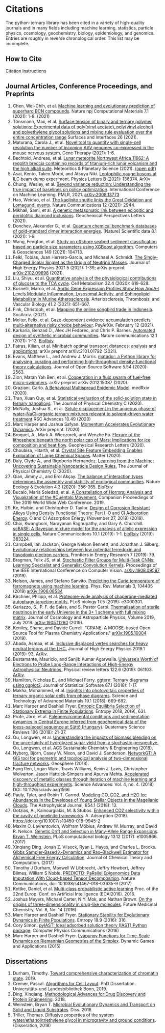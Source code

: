 # Citations

The python-ternary library has been cited in a variety of high-quality journals and in many fields including machine learning, statistics, particle physics, cosmology, geochemistry, biology, epidemiology, and genomics. Entries are roughly in reverse chronological order. This list may be incomplete.


## How to Cite

[Citation Instructions](CITATION.md)


## Journal Articles, Conference Proceedings, and Preprints

1. Chen, Wei-Chih, et al. [Machine learning and evolutionary prediction of superhard BCN compounds](https://www.nature.com/articles/s41524-021-00585-7). Nature npj Computational Materials 7.1 (2021): 1-8. (2021)
1. Tönsmann, Max, et al. [Surface tension of binary and ternary polymer solutions: Experimental data of poly(vinyl acetate), poly(vinyl alcohol) and polyethylene glycol solutions and mixing rule evaluation over the entire concentration range](https://www.sciencedirect.com/science/article/pii/S2468023021004296) Surfaces and Interfaces 26 (2021).
1. Maturana, Carola J., et al. [Novel tool to quantify with single-cell resolution the number of incoming AAV genomes co-expressed in the mouse nervous system.](https://www.nature.com/articles/s41434-021-00272-8) Gene Therapy (2021): 1-6.
1. Bechtold, Andreas, et al. [Lunar meteorite Northwest Africa 11962: A regolith breccia containing records of titanium‐rich lunar volcanism and the high alkali suite](https://onlinelibrary.wiley.com/doi/abs/10.1111/maps.13659). Meteoritics & Planetary Science (2021). [(open pdf)](http://oro.open.ac.uk/75904/1/maps.13659.pdf)
2. Asai, Kento, Takeo Moroi, and Atsuya Niki. [Leptophilic gauge bosons at ILC beam dump experiment](https://www.sciencedirect.com/science/article/pii/S0370269321003142). Physics Letters B (2021): 136374. [ArXiv](https://arxiv.org/abs/2104.00888)
3. Chung, Wesley, et al. [Beyond variance reduction: Understanding the true impact of baselines on policy optimization](http://proceedings.mlr.press/v139/chung21a.html).  International Conference on Machine Learning. PMLR, 2021. [arXiv:2008.13773](https://arxiv.org/abs/2008.13773)
4. Hao, Weiduo, et al. [The kaolinite shuttle links the Great Oxidation and Lomagundi events](https://doi.org/10.1038/s41467-021-23304-8). Nature Communications 12 (2021): 2944.
5. Mikhail, Sami, et al. [A genetic metasomatic link between eclogitic and peridotitic diamond inclusions](https://research-repository.st-andrews.ac.uk/handle/10023/21754). Geochemical Perspectives Letters (2021).
6. Donchev, Alexander G., et al. [Quantum chemical benchmark databases of gold-standard dimer interaction energies](https://www.nature.com/articles/s41597-021-00833-x). [Nature] Scientific data 8.1 (2021): 1-9.
7. Wang, Fengfan, et al. [Study on offshore seabed sediment classification based on particle size parameters using XGBoost algorithm](https://www.sciencedirect.com/science/article/pii/S0098300421000273). Computers & Geosciences 149 (2021): 104713.
10. Felkl, Tobias, Juan Herrero-Garcia, and Michael A. Schmidt. [The Singly-Charged Scalar Singlet as the Origin of Neutrino Masses](https://link.springer.com/article/10.1007/JHEP05(2021)122). Journal of High Energy Physics 2021.5 (2021): 1-39; arXiv preprint [arXiv:2102.09898](https://arxiv.org/abs/2102.09898) (2021).
11. Liu, Shiyu, et al. [Quantitative analysis of the physiological contributions of glucose to the TCA cycle](https://www.sciencedirect.com/science/article/abs/pii/S1550413120304836). Cell Metabolism 32.4 (2020): 619-628.
12. Busnelli, Marco, et al. [Aortic Gene Expression Profiles Show How ApoA-I Levels Modulate Inflammation, Lysosomal Activity, and Sphingolipid Metabolism in Murine Atherosclerosis](https://www.ahajournals.org/doi/abs/10.1161/ATVBAHA.120.315669). Arteriosclerosis, Thrombosis, and Vascular Biology 41.2 (2021): 651-667.
13. Fink, Christoph, et al. [Mapping the online songbird trade in Indonesia](https://osf.io/preprints/socarxiv/mxkgq/). SocArxiv. (2021).
14. Molter, Felix, et al. [Gaze-dependent evidence accumulation predicts multi-alternative risky choice behaviour](https://psyarxiv.com/x6nbf/download/?format=pdf). PsyArXiv. February 12 (2021).
15. Karkaria, Behzad D., Alex JH Fedorec, and Chris P. Barnes. [Automated design of synthetic microbial communities](https://www.nature.com/articles/s41467-020-20756-2). Nature communications 12.1 (2021): 1-12. [BioRxiv](https://www.biorxiv.org/content/10.1101/2020.06.30.180281v1.abstract).
16. Fatras, Kilian, et al. [Minibatch optimal transport distances; analysis and applications](https://arxiv.org/abs/2101.01792). arXiv preprint arXiv:2101.01792 (2021).
17. Evans, Matthew L., and Andrew J. Morris. [matador: a Python library for analysing, curating and performing high-throughput density-functional theory calculations](https://joss.theoj.org/papers/10.21105/joss.02563.pdf). Journal of Open Source Software 5.54 (2020): 2563.
18. Zion, Matan Yah Ben, et al. [Cooperation in a fluid swarm of fuel-free micro-swimmers](https://arxiv.org/abs/2012.15087). arXiv preprint arXiv:2012.15087 (2020).
19. Graziani, Carlo. [A Behavioral Multispread Epidemic Model](https://www.medrxiv.org/content/10.1101/2020.08.24.20181107v1.abstract). medRxiv (2020).
20. Tran, Xuan Quy, et al. [Statistical evaluation of the solid-solution state in ternary nanoalloys](https://pubs.acs.org/doi/abs/10.1021/acs.jpcc.0c06813). The Journal of Physical Chemistry C (2020).
21. McNally, Joshua S., et al. [Solute displacement in the aqueous phase of water–NaCl–organic ternary mixtures relevant to solvent-driven water treatment](https://pubs.rsc.org/en/content/articlelanding/2020/RA/D0RA06361D) RSC Advances 10.49 (2020)
25. Marc Harper and Joshua Safyan. [Momentum Accelerates Evolutionary Dynamics](https://arxiv.org/abs/2007.02449). ArXiv preprint. (2020)
26. Broquet, A., Mark A. Wieczorek, and Wenzhe Fa. [Flexure of the lithosphere beneath the north polar cap of Mars: Implications for ice composition and heat flow](https://agupubs.onlinelibrary.wiley.com/doi/epdf/10.1029/2019GL086746). Geophysical Research Letters (2020).
27. Choubisa, Hitarth, et al. [Crystal Site Feature Embedding Enables Exploration of Large Chemical Spaces](https://www.sciencedirect.com/science/article/pii/S2590238520301879). Matter (2020).
28. Daly, Clyde A., and Rigoberto Hernandez. [Learning from the Machine: Uncovering Sustainable Nanoparticle Design Rules.](https://pubs.acs.org/doi/abs/10.1021/acs.jpcc.0c01195) The Journal of Physical Chemistry C (2020).
29. Qian, Jimmy J., and Erol Akçay. [The balance of interaction types determines the assembly and stability of ecological communities](https://www.nature.com/articles/s41559-020-1121-x). Nature Ecology & Evolution 4.3 (2020): 356-365. [BioRxiv](https://www.biorxiv.org/content/10.1101/643478v1.full)
30. Bucalo, Maria Soledad, et al. [A Constellation of Horrors: Analysis and Visualization of the #Cuéntalo Movement.](https://dl.acm.org/doi/abs/10.1145/3308560.3316459) Companion Proceedings of The 2019 World Wide Web Conference. 2019.
31. Ke, Huibin, and Christopher D. Taylor. [Design of Corrosion Resistant Alloys Using Density Functional Theory: Part I. O and Cl Adsorption Energy](https://papers.ssrn.com/sol3/papers.cfm?abstract_id=3491237). O and Cl Adsorption Energy (November 27, 2019) (2019).
32. Choi, Kwangbom, Narayanan Raghupathy, and Gary A. Churchill. [scBASE: A Bayesian mixture model for the analysis of allelic expression in single cells.](https://www.nature.com/articles/s41467-019-13099-0) Nature Communications 10.1 (2019): 1-1. [bioRxiv](https://www.biorxiv.org/content/10.1101/383224v3.full) (2019): 383224.
33. Campbell, Ian Jackson, George Nelson Bennett, and Jonathan J. Silberg. [Evolutionary relationships between low potential ferredoxin and flavodoxin electron carriers.](https://www.frontiersin.org/articles/10.3389/fenrg.2019.00079/full) Frontiers in Energy Research 7 (2019): 79.
34. Bragman, Felix JS, et al. [Stochastic Filter Groups for Multi-Task CNNs: Learning Specialist and Generalist Convolution Kernels](http://openaccess.thecvf.com/content_ICCV_2019/html/Bragman_Stochastic_Filter_Groups_for_Multi-Task_CNNs_Learning_Specialist_and_Generalist_ICCV_2019_paper.html). Proceedings of the IEEE International Conference on Computer Vision. [arXiv:1908.09597](https://arxiv.org/abs/1908.09597) (2019).
35. Nelson, James, and Stefano Sanvito. [Predicting the Curie temperature of ferromagnets using machine learning](https://journals.aps.org/prmaterials/abstract/10.1103/PhysRevMaterials.3.104405). Phys. Rev. Materials 3, 104405 (2019) [arXiv:1906.08534](https://arxiv.org/abs/1906.08534)
36. Kirchner, Philipp, et al. [Proteome-wide analysis of chaperone-mediated autophagy targeting motifs.](https://journals.plos.org/plosbiology/article?id=10.1371/journal.pbio.3000301) PLoS biology 17.5 (2019): e3000301.
37. Gariazzo, S., P. F. de Salas, and S. Pastor Carpi. [Thermalisation of sterile neutrinos in the early Universe in the 3+ 1 scheme with full mixing matrix](https://iopscience.iop.org/article/10.1088/1475-7516/2019/07/014).  Journal of Cosmology and Astroparticle Physics, Volume 2019, July 2019. [arXiv:1905.11290](https://arxiv.org/abs/1905.11290) (2019).
38. Keniley, Shane, and Davide Curreli. "CRANE: A MOOSE-based Open Source Tool for Plasma Chemistry Applications." [arXiv:1905.10004](https://arxiv.org/abs/1905.10004) (2019).
39. Abada, Asmaa, et al. [Inclusive displaced vertex searches for heavy neutral leptons at the LHC.](https://link.springer.com/article/10.1007/JHEP01(2019)093) Journal of High Energy Physics 2019.1 (2019): 93. [ArXiv](https://arxiv.org/abs/1807.10024).
40. Bustamante, Mauricio, and Sanjib Kumar Agarwalla. [Universe’s Worth of Electrons to Probe Long-Range Interactions of High-Energy Astrophysical Neutrinos.](https://journals.aps.org/prl/abstract/10.1103/PhysRevLett.122.061103) Physical review letters 122.6 (2019): 061103. [ArXiv](https://arxiv.org/abs/1808.02042).
41. Hamilton, Nicholas E., and Michael Ferry. [ggtern: Ternary diagrams using ggplot2](https://www.jstatsoft.org/article/view/v087c03). Journal of Statistical Software 87.1 (2018): 1-17.
42. Makha, Mohammed, et al. [Insights into photovoltaic properties of ternary organic solar cells from phase diagrams](https://www.tandfonline.com/doi/abs/10.1080/14686996.2018.1509275).  Science and Technology of Advanced Materials 19.1 (2018): 669-682.
43. Marc Harper and Dashiell Fryer. [Entropic Equilibria Selection of Stationary Extrema in Finite Populations](https://doi.org/10.3390/e20090631).  Entropy 2018, 20(9), 631.
44. Profe, Jörn, et al. [Paleoenvironmental conditions and sedimentation dynamics in Central Europe inferred from geochemical data of the loess-paleosol sequence at Süttő (Hungary)](https://www.sciencedirect.com/science/article/pii/S027737911730834X).  Quaternary Science Reviews 196 (2018): 21-37.
45. Ou, Longwen, et al. [Understanding the impacts of biomass blending on the uncertainty of hydrolyzed sugar yield from a stochastic perspective.](https://pubs.acs.org/doi/full/10.1021/acssuschemeng.8b02150#showReferences). Ou, Longwen, et al. ACS Sustainable Chemistry & Engineering (2018).
46. Nyberg, Björn, Casey W. Nixon, and David J. Sanderson. [NetworkGT: A GIS tool for geometric and topological analysis of two-dimensional fracture networks](https://pubs.geoscienceworld.org/gsa/geosphere/article/14/4/1618/531129/networkgt-a-gis-tool-for-geometric-and-topological).  Geosphere (2018).
47. Fang Ren, Logan Ward, Travis Williams, Kevin J. Laws, Christopher Wolverton, Jason Hattrick-Simpers and Apurva Mehta. [Accelerated discovery of metallic glasses through iteration of machine learning and high-throughput experiments](http://advances.sciencemag.org/content/4/4/eaaq1566.full).  Science Advances: Vol. 4, no. 4. (2018) DOI: 10.1126/sciadv.aaq1566
48. Pauly, Tyler, and Robin T. Garrod. [Modeling CO, CO2, and H2O Ice Abundances in the Envelopes of Young Stellar Objects in the Magellanic Clouds](http://iopscience.iop.org/article/10.3847/1538-4357/aaa96a/meta). The Astrophysical Journal, 854.1 (2018): 13.
49. Gotzias, A., Kainourgiakis, M. & Stubos. [Enhanced CO2 selectivity within the cavity of gmelinite frameworks](https://link.springer.com/article/10.1007%2Fs10450-018-9945-2). A. Adsorption (2018). https://doi.org/10.1007/s10450-018-9945-2
50. Maxim O. Lavrentovich, Wolfram Möbius, Andrew W. Murray, and David R. Nelson. [Genetic Drift and Selection in Many-Allele Range Expansions](http://journals.plos.org/ploscompbiol/article?id=10.1371/journal.pcbi.1005866). [Bryan T. Weinstein](https://github.com/btweinstein),  PLoS computational biology 13.12 (2017): e1005866. (2017)
51. Xinqiang Ding, Jonah Z. Vilseck, Ryan L. Hayes, and Charles L. Brooks. [Gibbs Sampler-Based λ-Dynamics and Rao–Blackwell Estimator for Alchemical Free Energy Calculation](http://pubs.acs.org/doi/abs/10.1021/acs.jctc.7b00204?src=recsys&journalCode=jctcce). Journal of Chemical Theory and Computation. (2017)
52. Timothy J Durham, Maxwell W Libbrecht, Jeffry Howbert, Jeffrey Bilmes, William S Noble. [PREDICTD: PaRallel Epigenomics Data Imputation With Cloud-based Tensor Decomposition](http://biorxiv.org/content/early/2017/04/04/123927).  Nature Communications, doi: 10.1038/s41467-018-03635-9 (2017)
53. Kottke, Daniel, et al. [Multi-class probabilistic active learning](http://ebooks.iospress.nl/publication/44803) Proc. of the 22nd Europ. Conf. on Artificial Intelligence (ECAI2016). 2016.
54. Joshua Meyers, Michael Carter, N Yi Mok, and Nathan Brown. [On the origins of three-dimensionality in drug-like molecules](http://www.future-science.com/doi/full/10.4155/fmc-2016-0095).  Future Medicinal Chemistry, Vol. 8, No. 14 (2016)
55. Marc Harper and Dashiell Fryer. [Stationary Stability for Evolutionary Dynamics in Finite Populations](http://www.mdpi.com/1099-4300/18/9/316/htm).  Entropy 18.9 (2016): 316.
56. Cory Simon. [pyIAST: Ideal adsorbed solution theory (IAST) Python package](http://www.sciencedirect.com/science/article/pii/S0010465515004403). Computer Physics Communications (2016)
57. Marc Harper and Dashiell Fryer. [Lyapunov Functions for Time-Scale Dynamics on Riemannian Geometries of the Simplex](https://link.springer.com/article/10.1007/s13235-014-0124-0). Dynamic Games and Applications (2015)

## Dissertations
1. Durham, Timothy. [Toward comprehensive characterization of chromatin state](https://digital.lib.washington.edu/researchworks/handle/1773/44274). 2019.
3. Cremer, Pascal. [Algorithms for Cell Layout](http://hss.ulb.uni-bonn.de/2019/5428/5428.pdf). PhD Dissertation. Universitäts-und Landesbibliothek Bonn, 2019.
1. Ding, Xinqiang. [Methodological Advances for Drug Discovery and Protein Engineering](https://deepblue.lib.umich.edu/handle/2027.42/147634). 2018.
4. Weinstein, Bryan T. [Microbial Evolutionary Dynamics and Transport on Solid and Liquid Substrates](https://dash.harvard.edu/handle/1/40050028). Diss. 2018.
5. Triller, Thomas. [Diffusive properties of the system water/ethanol/triethylene glycol in microgravity and ground conditions](https://d-nb.info/1168324432/34). (Disseration, 2018) 

